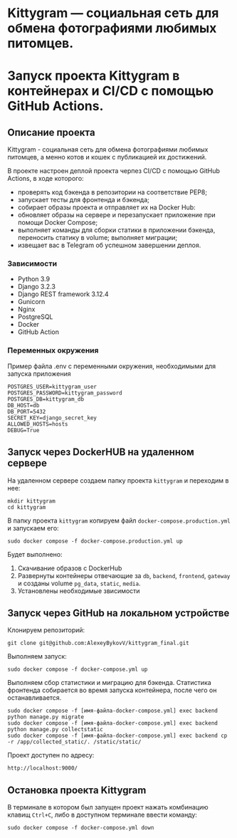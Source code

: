 # Kittygram — социальная сеть для обмена фотографиями любимых питомцев. 
# Запуск проекта Kittygram в контейнерах и CI/CD с помощью GitHub Actions.

## Описание проекта

Kittygram - социальная сеть для обмена фотографиями любимых питомцев, а менно котов и кошек с публикацией их достижений.

В проекте настроен деплой проекта черпез СI/CD с помощью GitHub Actions, в ходе которого:
- проверять код бэкенда в репозитории на соответствие PEP8;
- запускает тесты для фронтенда и бэкенда;
- собирает образы проекта и отправляет их на Docker Hub:
- обновляет образы на сервере и перезапускает приложение при помощи Docker Compose;
- выполняет команды для сборки статики в приложении бэкенда, переносить статику в volume; выполняет миграции;
- извещает вас в Telegram об успешном завершении деплоя.

### Зависимости
- Python 3.9
- Django 3.2.3
- Django REST framework 3.12.4
- Gunicorn
- Nginx
- PostgreSQL
- Docker
- GitHub Action

### Переменных окружения

Пример файла .env c переменными окружения, необходимыми для запуска приложения
```
POSTGRES_USER=kittygram_user
POSTGRES_PASSWORD=kittygram_password
POSTGRES_DB=kittygram_db
DB_HOST=db
DB_PORT=5432
SECRET_KEY=django_secret_key
ALLOWED_HOSTS=hosts
DEBUG=True
```

## Запуск через DockerHUB на удаленном сервере

На удаленном сервере создаем папку проекта `kittygram` и переходим в нее:
```
mkdir kittygram
cd kittygram
```

В папку проекта `kittygram` копируем файл `docker-compose.production.yml` и запускаем его:
```
sudo docker compose -f docker-compose.production.yml up
```

Будет выполнено:
1. Скачивание образов с DockerHub
2. Развернуты контейнеры отвечающие за `db`, `backend`, `frontend`, `gateway` и созданы volume `pg_data`, `static`, `media`.
3. Установлены необходимые звисимости

## Запуск через GitHub на локальном устройстве

Клонируем репозиторий: 
```
git clone git@github.com:AlexeyBykovV/kittygram_final.git
```

Выполняем запуск:
```
sudo docker compose -f docker-compose.yml up
```

Выполняем сбор статистики и миграцию для бэкенда. Статистика фронтенда собирается во время запуска контейнера, после чего он останавливается. 
```
sudo docker compose -f [имя-файла-docker-compose.yml] exec backend python manage.py migrate
sudo docker compose -f [имя-файла-docker-compose.yml] exec backend python manage.py collectstatic
sudo docker compose -f [имя-файла-docker-compose.yml] exec backend cp -r /app/collected_static/. /static/static/
```

Проект доступен по адресу:
```
http://localhost:9000/
```

## Остановка проекта Kittygram

В терминале в котором был запущен проект нажать комбинацию клавищ `Ctrl+С`, либо в доступном терминале ввести команду:
```
sudo docker compose -f docker-compose.yml down
```

